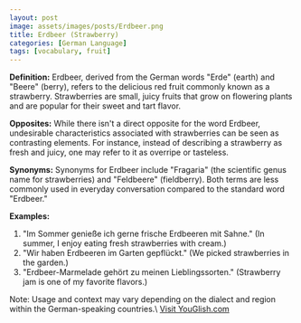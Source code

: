 ```yaml
---
layout: post
image: assets/images/posts/Erdbeer.png
title: Erdbeer (Strawberry)
categories: [German Language]
tags: [vocabulary, fruit]
---
```


**Definition:**
Erdbeer, derived from the German words "Erde" (earth) and "Beere" (berry), refers to the delicious red fruit commonly known as a strawberry. Strawberries are small, juicy fruits that grow on flowering plants and are popular for their sweet and tart flavor.

**Opposites:**
While there isn't a direct opposite for the word Erdbeer, undesirable characteristics associated with strawberries can be seen as contrasting elements. For instance, instead of describing a strawberry as fresh and juicy, one may refer to it as overripe or tasteless.

**Synonyms:**
Synonyms for Erdbeer include "Fragaria" (the scientific genus name for strawberries) and "Feldbeere" (fieldberry). Both terms are less commonly used in everyday conversation compared to the standard word "Erdbeer."

**Examples:**
1. "Im Sommer genieße ich gerne frische Erdbeeren mit Sahne." (In summer, I enjoy eating fresh strawberries with cream.)
2. "Wir haben Erdbeeren im Garten gepflückt." (We picked strawberries in the garden.)
3. "Erdbeer-Marmelade gehört zu meinen Lieblingssorten." (Strawberry jam is one of my favorite flavors.)

Note: Usage and context may vary depending on the dialect and region within the German-speaking countries.\ <a id="yg-widget-0" class="youglish-widget" data-query="Erdbeer" data-lang="german" data-components="8412" data-auto-start="0" data-bkg-color="theme_light" data-title="How%20to%20pronounce%20Erdbeer%20in%20German"  rel="nofollow" href="https://youglish.com">Visit YouGlish.com</a><script async src="https://youglish.com/public/emb/widget.js" charset="utf-8"></script>